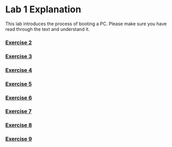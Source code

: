 # Lab 1 Explanation
This lab introduces the process of booting a PC. Please make sure you have read through the text and understand it.

### [Exercise 2](https://github.com/JiananDing0/MIT_6.828/blob/master/lab1/Exercise2.md)

### [Exercise 3](https://github.com/JiananDing0/MIT_6.828/blob/master/lab1/Exercise3.md)

### [Exercise 4](https://github.com/JiananDing0/MIT_6.828/edit/master/lab1/Exercise4)

### [Exercise 5](https://github.com/JiananDing0/MIT_6.828/blob/master/lab1/Exercise5.md)

### [Exercise 6](https://github.com/JiananDing0/MIT_6.828/blob/master/lab1/Exercise6.md)

### [Exercise 7](https://github.com/JiananDing0/MIT_6.828/blob/master/lab1/Exercise7.md)

### [Exercise 8](https://github.com/JiananDing0/MIT_6.828/blob/master/lab1/Exercise8.md)

### [Exercise 9](https://github.com/JiananDing0/MIT_6.828/blob/master/lab1/Exercise9.md)

